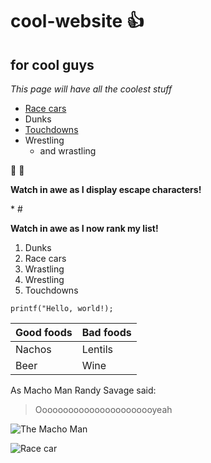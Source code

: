 # cool-website 👍
## for cool guys
*This page will have all the coolest stuff*
* [Race cars](https://www.formula1.com/)
* Dunks
* [Touchdowns](touchdowns.md)
* Wrestling
  * and wrastling

🏈 🏀

**Watch in awe as I display escape characters!**

\*
\#

**Watch in awe as I now rank my list!**
1. Dunks
2. Race cars
3. Wrastling
4. Wrestling
5. Touchdowns

```
printf("Hello, world!);
```


Good foods | Bad foods
------------ | -------------
Nachos | Lentils
Beer | Wine


As Macho Man Randy Savage said:

> Ooooooooooooooooooooooyeah

![The Macho Man](https://www.biography.com/.image/t_share/MTc5Mzk0NDcxNjk0MTgxNzA5/macho01_ba.jpg)

![Race car](https://hips.hearstapps.com/hmg-prod.s3.amazonaws.com/images/screen-shot-2018-06-28-at-9-07-12-am-1530191284.png?crop=1.00xw:1.00xh;0,0&resize=980:*)

